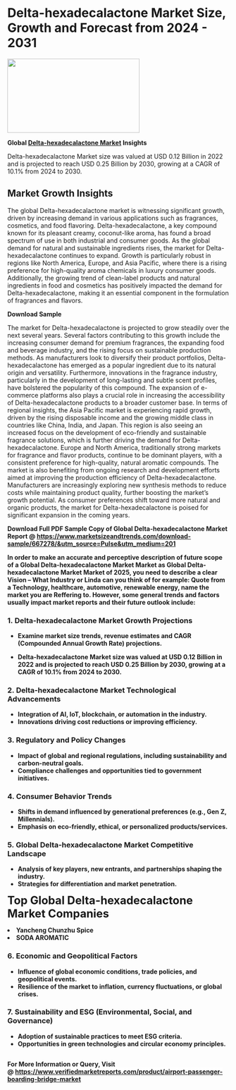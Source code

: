 <H1>Delta-hexadecalactone Market Size, Growth and Forecast from 2024 - 2031</H1><img class="aligncenter size-medium wp-image-584254" src="https://thirdeyenews.in/wp-content/uploads/2024/09/Global-Market-Research-300x168.jpeg" alt="" width="300" height="168" /><p><strong>Global&nbsp;<a href="https://www.marketsizeandtrends.com/download-sample/667278/&amp;utm_source=Pulse&amp;utm_medium=201">Delta-hexadecalactone Market</a> Insights</strong></p><p>Delta-hexadecalactone Market size was valued at USD 0.12 Billion in 2022 and is projected to reach USD 0.25 Billion by 2030, growing at a CAGR of 10.1% from 2024 to 2030.</p><p><h2>Market Growth Insights</h2> <p>The global Delta-hexadecalactone market is witnessing significant growth, driven by increasing demand in various applications such as fragrances, cosmetics, and food flavoring. Delta-hexadecalactone, a key compound known for its pleasant creamy, coconut-like aroma, has found a broad spectrum of use in both industrial and consumer goods. As the global demand for natural and sustainable ingredients rises, the market for Delta-hexadecalactone continues to expand. Growth is particularly robust in regions like North America, Europe, and Asia Pacific, where there is a rising preference for high-quality aroma chemicals in luxury consumer goods. Additionally, the growing trend of clean-label products and natural ingredients in food and cosmetics has positively impacted the demand for Delta-hexadecalactone, making it an essential component in the formulation of fragrances and flavors.</p> <p><strong>Download Sample</strong></p> <p>The market for Delta-hexadecalactone is projected to grow steadily over the next several years. Several factors contributing to this growth include the increasing consumer demand for premium fragrances, the expanding food and beverage industry, and the rising focus on sustainable production methods. As manufacturers look to diversify their product portfolios, Delta-hexadecalactone has emerged as a popular ingredient due to its natural origin and versatility. Furthermore, innovations in the fragrance industry, particularly in the development of long-lasting and subtle scent profiles, have bolstered the popularity of this compound. The expansion of e-commerce platforms also plays a crucial role in increasing the accessibility of Delta-hexadecalactone products to a broader customer base. In terms of regional insights, the Asia Pacific market is experiencing rapid growth, driven by the rising disposable income and the growing middle class in countries like China, India, and Japan. This region is also seeing an increased focus on the development of eco-friendly and sustainable fragrance solutions, which is further driving the demand for Delta-hexadecalactone. Europe and North America, traditionally strong markets for fragrance and flavor products, continue to be dominant players, with a consistent preference for high-quality, natural aromatic compounds. The market is also benefiting from ongoing research and development efforts aimed at improving the production efficiency of Delta-hexadecalactone. Manufacturers are increasingly exploring new synthesis methods to reduce costs while maintaining product quality, further boosting the market’s growth potential. As consumer preferences shift toward more natural and organic products, the market for Delta-hexadecalactone is poised for significant expansion in the coming years.</p> <p><strong></p><p><span class=""><strong>Download Full PDF Sample Copy of Global Delta-hexadecalactone Market Report</strong> @ <a href="https://www.marketsizeandtrends.com/download-sample/667278/&amp;utm_source=Pulse&amp;utm_medium=201" target="_blank">https://www.marketsizeandtrends.com/download-sample/667278/&amp;utm_source=Pulse&amp;utm_medium=201</a></span></p><p>In order to make an accurate and perceptive description of future scope of a Global&nbsp;Delta-hexadecalactone Market Market as Global&nbsp;Delta-hexadecalactone Market Market of 2025, you need to describe a clear Vision &ndash; What Industry or Linda can you think of for example: Quote from a Technology, healthcare, automotive, renewable energy, name the market you are Reffering to. However, some general trends and factors usually impact market reports and their future outlook include:</p><h3>1.&nbsp;<strong>Delta-hexadecalactone Market Growth Projections</strong></h3><ul><li>Examine market size trends, revenue estimates and CAGR (Compounded Annual Growth Rate) projections.</li><li><p>Delta-hexadecalactone Market size was valued at USD 0.12 Billion in 2022 and is projected to reach USD 0.25 Billion by 2030, growing at a CAGR of 10.1% from 2024 to 2030.</p></li></ul><h3>2.&nbsp;<strong>Delta-hexadecalactone Market Technological Advancements</strong></h3><ul><li>Integration of AI, IoT, blockchain, or automation in the industry.</li><li>Innovations driving cost reductions or improving efficiency.</li></ul><h3>3.&nbsp;<strong>Regulatory and Policy Changes</strong></h3><ul><li>Impact of global and regional regulations, including sustainability and carbon-neutral goals.</li><li>Compliance challenges and opportunities tied to government initiatives.</li></ul><h3>4.&nbsp;<strong>Consumer Behavior Trends</strong></h3><ul><li>Shifts in demand influenced by generational preferences (e.g., Gen Z, Millennials).</li><li>Emphasis on eco-friendly, ethical, or personalized products/services.</li></ul><h3>5.&nbsp;<strong>Global Delta-hexadecalactone Market Competitive Landscape</strong></h3><ul><li>Analysis of key players, new entrants, and partnerships shaping the industry.</li><li>Strategies for differentiation and market penetration.</li></ul><p data-pm-slice="1 1 []"><span style="color: inherit; font-family: inherit; font-size: 25px;">Top Global Delta-hexadecalactone Market Companies</span></p><div class="" data-test-id=""><p><li>Yancheng Chunzhu Spice</li><li> SODA AROMATIC</li></p></div><h3>6.&nbsp;<strong>Economic and Geopolitical Factors</strong></h3><ul><li>Influence of global economic conditions, trade policies, and geopolitical events.</li><li>Resilience of the market to inflation, currency fluctuations, or global crises.</li></ul><h3>7.&nbsp;<strong>Sustainability and ESG (Environmental, Social, and Governance)</strong></h3><ul><li>Adoption of sustainable practices to meet ESG criteria.</li><li>Opportunities in green technologies and circular economy principles.</li></ul><h2><strong style="font-size: 14px;">For More Information or Query, Visit @&nbsp;</strong><a style="background-color: #ffffff; font-size: 14px;" href="https://www.marketsizeandtrends.com/report/delta-hexadecalactone-market/" target="_blank">https://www.verifiedmarketreports.com/product/airport-passenger-boarding-bridge-market</a></h2>
